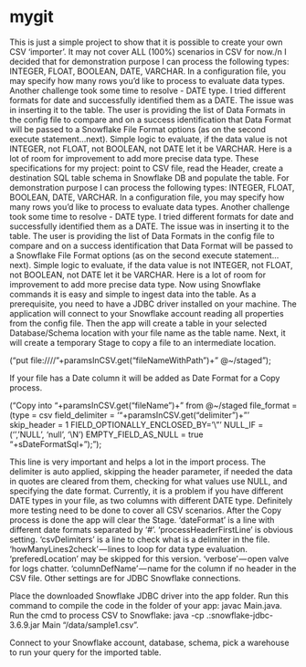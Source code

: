 # mygit
This is just a simple project to show that it is possible to create your own CSV ‘importer’. It may not cover ALL (100%) scenarios in CSV for now./n
I decided that for demonstration purpose I can process the following types: INTEGER, FLOAT, BOOLEAN, DATE, VARCHAR. In a configuration file, you may specify how many rows you’d like to process to evaluate data types. Another challenge took some time to resolve - DATE type. I tried different formats for date and successfully identified them as a DATE. The issue was in inserting it to the table. The user is providing the list of Data Formats in the config file to compare and on a success identification that Data Format will be passed to a Snowflake File Format options (as on the second execute statement…next). Simple logic to evaluate, if the data value is not INTEGER, not FLOAT, not BOOLEAN, not DATE let it be VARCHAR. Here is a lot of room for improvement to add more precise data type.
These specifications for my project: point to CSV file, read the Header, create a destination SQL table schema in Snowflake DB and populate the table.
For demonstration purpose I can process the following types: INTEGER, FLOAT, BOOLEAN, DATE, VARCHAR. 
In a configuration file, you may specify how many rows you’d like to process to evaluate data types. Another challenge took some time to resolve - DATE type. I tried different formats for date and successfully identified them as a DATE. The issue was in inserting it to the table. The user is providing the list of Data Formats in the config file to compare and on a success identification that Data Format will be passed to a Snowflake File Format options (as on the second execute statement…next). Simple logic to evaluate, if the data value is not INTEGER, not FLOAT, not BOOLEAN, not DATE let it be VARCHAR. Here is a lot of room for improvement to add more precise data type.
Now using Snowflake commands it is easy and simple to ingest data into the table. As a prerequisite, you need to have a JDBC driver installed on your machine. The application will connect to your Snowflake account reading all properties from the config file. Then the app will create a table in your selected Database/Schema location with your file name as the table name. Next, it will create a temporary Stage to copy a file to an intermediate location.

(“put file:////”+paramsInCSV.get(“fileNameWithPath”)+” @~/staged”);

If your file has a Date column it will be added as Date Format for a Copy process.

(“Copy into “+paramsInCSV.get(“fileName”)+” from @~/staged file_format = (type = csv field_delimiter = ‘“+paramsInCSV.get(“delimiter”)+”’ skip_header = 1 FIELD_OPTIONALLY_ENCLOSED_BY=’\”’ NULL_IF = (‘’,’NULL’, ‘null’, ‘\\N’) EMPTY_FIELD_AS_NULL = true “+sDateFormatSql+”);”);

This line is very important and helps a lot in the import process. The delimiter is auto applied, skipping the header parameter, if needed the data in quotes are cleared from them, checking for what values use NULL, and specifying the date format.
Currently, it is a problem if you have different DATE types in your file, as two columns with different DATE type. Definitely more testing need to be done to cover all CSV scenarios. After the Copy process is done the app will clear the Stage.
‘dateFormat’ is a line with different date formats separated by ‘#’. ‘processHeaderFirstLine’ is obvious setting. ‘csvDelimiters’ is a line to check what is a delimiter in the file. ‘howManyLines2check’ — lines to loop for data type evaluation. ‘preferedLocation’ may be skipped for this version. ‘verbose’ — open valve for logs chatter. ‘columnDefName’ — name for the column if no header in the CSV file. Other settings are for JDBC Snowflake connections.

Place the downloaded Snowflake JDBC driver into the app folder. Run this command to compile the code in the folder of your app: javac Main.java. Run the cmd to process CSV to Snowflake: java -cp .:snowflake-jdbc-3.6.9.jar Main “/data/sample1.csv”. 

Connect to your Snowflake account, database, schema, pick a warehouse to run your query for the imported table.
